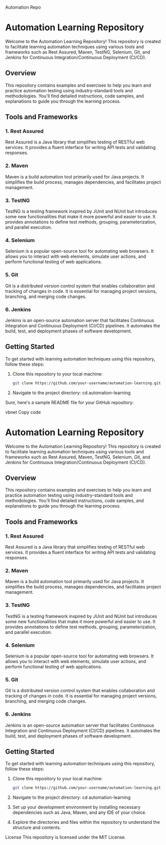 Automation Repo
# Automation Learning Repository

Welcome to the Automation Learning Repository! This repository is created to facilitate learning automation techniques using various tools and frameworks such as Rest Assured, Maven, TestNG, Selenium, Git, and Jenkins for Continuous Integration/Continuous Deployment (CI/CD).

## Overview

This repository contains examples and exercises to help you learn and practice automation testing using industry-standard tools and methodologies. You'll find detailed instructions, code samples, and explanations to guide you through the learning process.

## Tools and Frameworks

### 1. Rest Assured

Rest Assured is a Java library that simplifies testing of RESTful web services. It provides a fluent interface for writing API tests and validating responses.

### 2. Maven

Maven is a build automation tool primarily used for Java projects. It simplifies the build process, manages dependencies, and facilitates project management.

### 3. TestNG

TestNG is a testing framework inspired by JUnit and NUnit but introduces some new functionalities that make it more powerful and easier to use. It provides annotations to define test methods, grouping, parameterization, and parallel execution.

### 4. Selenium

Selenium is a popular open-source tool for automating web browsers. It allows you to interact with web elements, simulate user actions, and perform functional testing of web applications.

### 5. Git

Git is a distributed version control system that enables collaboration and tracking of changes in code. It is essential for managing project versions, branching, and merging code changes.

### 6. Jenkins

Jenkins is an open-source automation server that facilitates Continuous Integration and Continuous Deployment (CI/CD) pipelines. It automates the build, test, and deployment phases of software development.

## Getting Started

To get started with learning automation techniques using this repository, follow these steps:

1. Clone this repository to your local machine:
   ```bash
   git clone https://github.com/your-username/automation-learning.git
2. Navigate to the project directory:
   cd automation-learning


Sure, here's a sample README file for your GitHub repository:

vbnet
Copy code
# Automation Learning Repository

Welcome to the Automation Learning Repository! This repository is created to facilitate learning automation techniques using various tools and frameworks such as Rest Assured, Maven, TestNG, Selenium, Git, and Jenkins for Continuous Integration/Continuous Deployment (CI/CD).

## Overview

This repository contains examples and exercises to help you learn and practice automation testing using industry-standard tools and methodologies. You'll find detailed instructions, code samples, and explanations to guide you through the learning process.

## Tools and Frameworks

### 1. Rest Assured

Rest Assured is a Java library that simplifies testing of RESTful web services. It provides a fluent interface for writing API tests and validating responses.

### 2. Maven

Maven is a build automation tool primarily used for Java projects. It simplifies the build process, manages dependencies, and facilitates project management.

### 3. TestNG

TestNG is a testing framework inspired by JUnit and NUnit but introduces some new functionalities that make it more powerful and easier to use. It provides annotations to define test methods, grouping, parameterization, and parallel execution.

### 4. Selenium

Selenium is a popular open-source tool for automating web browsers. It allows you to interact with web elements, simulate user actions, and perform functional testing of web applications.

### 5. Git

Git is a distributed version control system that enables collaboration and tracking of changes in code. It is essential for managing project versions, branching, and merging code changes.

### 6. Jenkins

Jenkins is an open-source automation server that facilitates Continuous Integration and Continuous Deployment (CI/CD) pipelines. It automates the build, test, and deployment phases of software development.

## Getting Started

To get started with learning automation techniques using this repository, follow these steps:

1. Clone this repository to your local machine:
   ```bash
   git clone https://github.com/your-username/automation-learning.git
2. Navigate to the project directory:
   cd automation-learning

3. Set up your development environment by installing necessary dependencies such as Java, Maven, and any IDE of your choice.

4. Explore the directories and files within the repository to understand the structure and contents.

License
This repository is licensed under the MIT License.
